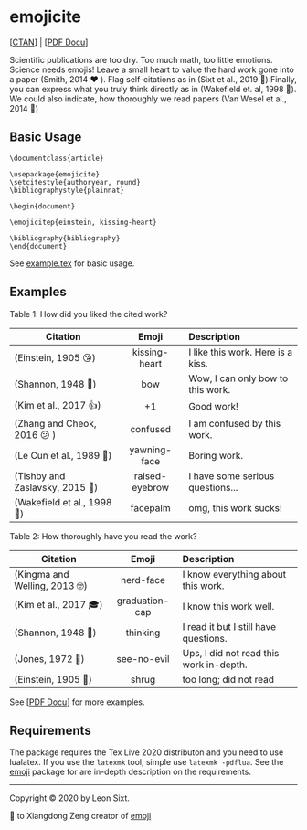 # emojicite

[[CTAN](https://www.ctan.org/tex-archive/macros/luatex/latex/emojicite)] |
[[PDF Docu](http://mirrors.ctan.org/macros/luatex/latex/emojicite/emojicite-doc.pdf)]

Scientific publications are too dry. Too much math, too little emotions. Science
needs emojis!
Leave a small heart to value the hard work gone into a paper (Smith, 2014 ❤️ ).
Flag self-citations as in (Sixt et al., 2019 🤳)
Finally, you can express what you truly think directly as in (Wakefield et. al, 1998 🤦).
We could also indicate, how thoroughly we read papers (Van Wesel et al., 2014 🙈)

## Basic Usage

```
\documentclass{article}

\usepackage{emojicite}
\setcitestyle{authoryear, round}
\bibliographystyle{plainnat}

\begin{document}

\emojicitep{einstein, kissing-heart}

\bibliography{bibliography}
\end{document}
```

See [example.tex](./example.tex) for basic usage.

## Examples

Table 1: How did you liked the cited work?

| Citation                       |      Emoji     |  Description         |
|--------------------------------|:--------------:|:---------------------|
| (Einstein, 1905 😘)            | kissing-heart  | I like this work. Here is a kiss.
| (Shannon, 1948 🙇)             | bow            | Wow, I can only bow to this work.
| (Kim et al., 2017 👍)          | +1             | Good work!
| (Zhang and Cheok, 2016 😕 )    | confused       | I am confused by this work.
| (Le Cun et al., 1989 🥱)       | yawning-face   | Boring work.
| (Tishby and Zaslavsky, 2015 🤨)| raised-eyebrow | I have some serious questions...
| (Wakefield et al., 1998 🤦)    | facepalm       | omg, this work sucks!


Table 2: How thoroughly have you read the work?

| Citation                       |      Emoji     |  Description         |
|--------------------------------|:--------------:|:---------------------|
| (Kingma and Welling, 2013 🤓)  | nerd-face      | I know everything about this work.
| (Kim et al., 2017 🎓)          | graduation-cap | I know this work well.
| (Shannon, 1948 🤔)             | thinking       | I read it but I still have questions.
| (Jones, 1972 🙈)               | see-no-evil    | Ups, I did not read this work in-depth.
| (Einstein, 1905 🤷)            | shrug          | too long; did not read

See [[PDF Docu](http://mirrors.ctan.org/macros/luatex/latex/emojicite/emojicite-doc.pdf)] for more examples.


## Requirements

The package requires the Tex Live 2020 distributon and you need to use lualatex.
If you use the `latexmk` tool, simple use `latexmk -pdflua`.  See the
[emoji](https://github.com/stone-zeng/latex-emoji) package for are in-depth
description on the requirements.


-----

Copyright ©️ 2020 by Leon Sixt.

🙏 to Xiangdong Zeng creator of [emoji](https://github.com/stone-zeng/latex-emoji)
